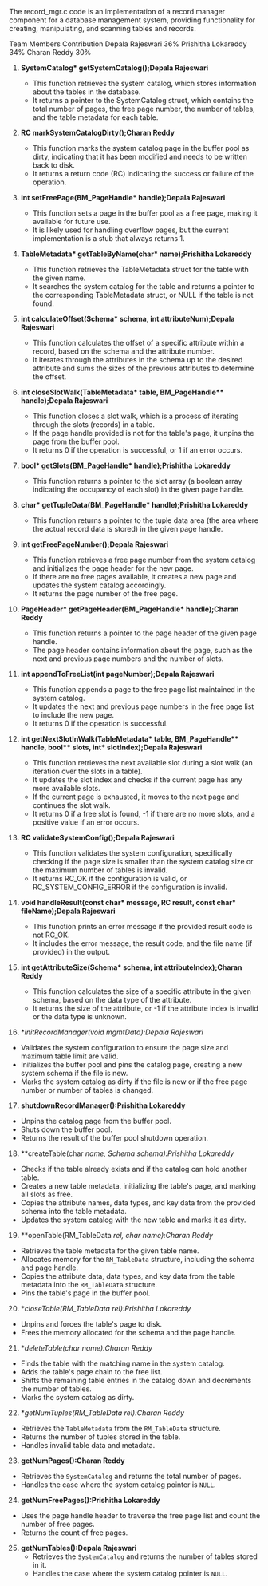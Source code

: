 The record_mgr.c code is an implementation of a record manager component for a database management system, providing functionality for creating, manipulating, and scanning tables and records.

Team Members Contribution
Depala Rajeswari 36%
Prishitha Lokareddy 34%
Charan Reddy 30%

1. **SystemCatalog\* getSystemCatalog();Depala Rajeswari**
   - This function retrieves the system catalog, which stores information about the tables in the database.
   - It returns a pointer to the SystemCatalog struct, which contains the total number of pages, the free page number, the number of tables, and the table metadata for each table.

2. **RC markSystemCatalogDirty();Charan Reddy**
   - This function marks the system catalog page in the buffer pool as dirty, indicating that it has been modified and needs to be written back to disk.
   - It returns a return code (RC) indicating the success or failure of the operation.

3. **int setFreePage(BM_PageHandle\* handle);Depala Rajeswari**
   - This function sets a page in the buffer pool as a free page, making it available for future use.
   - It is likely used for handling overflow pages, but the current implementation is a stub that always returns 1.

4. **TableMetadata\* getTableByName(char\* name);Prishitha Lokareddy**
   - This function retrieves the TableMetadata struct for the table with the given name.
   - It searches the system catalog for the table and returns a pointer to the corresponding TableMetadata struct, or NULL if the table is not found.

5. **int calculateOffset(Schema\* schema, int attributeNum);Depala Rajeswari**
   - This function calculates the offset of a specific attribute within a record, based on the schema and the attribute number.
   - It iterates through the attributes in the schema up to the desired attribute and sums the sizes of the previous attributes to determine the offset.

6. **int closeSlotWalk(TableMetadata\* table, BM_PageHandle\*\* handle);Depala Rajeswari**
   - This function closes a slot walk, which is a process of iterating through the slots (records) in a table.
   - If the page handle provided is not for the table's page, it unpins the page from the buffer pool.
   - It returns 0 if the operation is successful, or 1 if an error occurs.

7. **bool\* getSlots(BM_PageHandle\* handle);Prishitha Lokareddy**
   - This function returns a pointer to the slot array (a boolean array indicating the occupancy of each slot) in the given page handle.

8. **char\* getTupleData(BM_PageHandle\* handle);Prishitha Lokareddy**
   - This function returns a pointer to the tuple data area (the area where the actual record data is stored) in the given page handle.

9. **int getFreePageNumber();Depala Rajeswari**
   - This function retrieves a free page number from the system catalog and initializes the page header for the new page.
   - If there are no free pages available, it creates a new page and updates the system catalog accordingly.
   - It returns the page number of the free page.

10. **PageHeader\* getPageHeader(BM_PageHandle\* handle);Charan Reddy**
    - This function returns a pointer to the page header of the given page handle.
    - The page header contains information about the page, such as the next and previous page numbers and the number of slots.

11. **int appendToFreeList(int pageNumber);Depala Rajeswari**
    - This function appends a page to the free page list maintained in the system catalog.
    - It updates the next and previous page numbers in the free page list to include the new page.
    - It returns 0 if the operation is successful.

12. **int getNextSlotInWalk(TableMetadata\* table, BM_PageHandle\*\* handle, bool\*\* slots, int\* slotIndex);Depala Rajeswari**
    - This function retrieves the next available slot during a slot walk (an iteration over the slots in a table).
    - It updates the slot index and checks if the current page has any more available slots.
    - If the current page is exhausted, it moves to the next page and continues the slot walk.
    - It returns 0 if a free slot is found, -1 if there are no more slots, and a positive value if an error occurs.

13. **RC validateSystemConfig();Depala Rajeswari**
    - This function validates the system configuration, specifically checking if the page size is smaller than the system catalog size or the maximum number of tables is invalid.
    - It returns RC_OK if the configuration is valid, or RC_SYSTEM_CONFIG_ERROR if the configuration is invalid.

14. **void handleResult(const char\* message, RC result, const char\* fileName);Depala Rajeswari**
    - This function prints an error message if the provided result code is not RC_OK.
    - It includes the error message, the result code, and the file name (if provided) in the output.

15. **int getAttributeSize(Schema\* schema, int attributeIndex);Charan Reddy**
    - This function calculates the size of a specific attribute in the given schema, based on the data type of the attribute.
    - It returns the size of the attribute, or -1 if the attribute index is invalid or the data type is unknown.

16. **initRecordManager(void *mgmtData):Depala Rajeswari**
   - Validates the system configuration to ensure the page size and maximum table limit are valid.
   - Initializes the buffer pool and pins the catalog page, creating a new system schema if the file is new.
   - Marks the system catalog as dirty if the file is new or if the free page number or number of tables is changed.

17. **shutdownRecordManager():Prishitha Lokareddy**
   - Unpins the catalog page from the buffer pool.
   - Shuts down the buffer pool.
   - Returns the result of the buffer pool shutdown operation.

18. **createTable(char *name, Schema *schema):Prishitha Lokareddy**
   - Checks if the table already exists and if the catalog can hold another table.
   - Creates a new table metadata, initializing the table's page, and marking all slots as free.
   - Copies the attribute names, data types, and key data from the provided schema into the table metadata.
   - Updates the system catalog with the new table and marks it as dirty.

19. **openTable(RM_TableData *rel, char *name):Charan Reddy**
   - Retrieves the table metadata for the given table name.
   - Allocates memory for the `RM_TableData` structure, including the schema and page handle.
   - Copies the attribute data, data types, and key data from the table metadata into the `RM_TableData` structure.
   - Pins the table's page in the buffer pool.

20. **closeTable(RM_TableData *rel):Prishitha Lokareddy**
   - Unpins and forces the table's page to disk.
   - Frees the memory allocated for the schema and the page handle.

21. **deleteTable(char *name):Charan Reddy**
   - Finds the table with the matching name in the system catalog.
   - Adds the table's page chain to the free list.
   - Shifts the remaining table entries in the catalog down and decrements the number of tables.
   - Marks the system catalog as dirty.

22. **getNumTuples(RM_TableData *rel):Charan Reddy**
   - Retrieves the `TableMetadata` from the `RM_TableData` structure.
   - Returns the number of tuples stored in the table.
   - Handles invalid table data and metadata.

23. **getNumPages():Charan Reddy**
   - Retrieves the `SystemCatalog` and returns the total number of pages.
   - Handles the case where the system catalog pointer is `NULL`.

24. **getNumFreePages():Prishitha Lokareddy**
   - Uses the page handle header to traverse the free page list and count the number of free pages.
   - Returns the count of free pages.

25. **getNumTables():Depala Rajeswari**
    - Retrieves the `SystemCatalog` and returns the number of tables stored in it.
    - Handles the case where the system catalog pointer is `NULL`.
